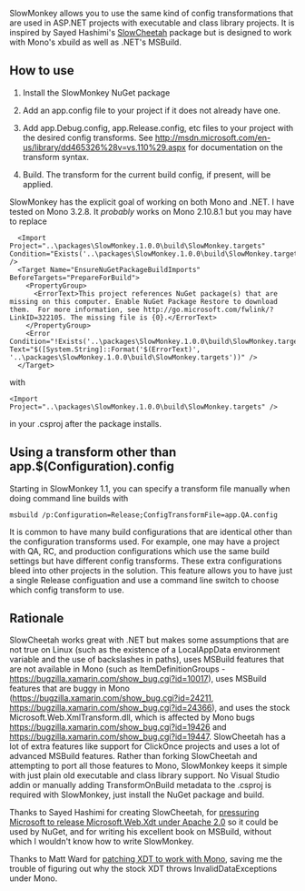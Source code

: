 SlowMonkey allows you to use the same kind of config transformations that are used in ASP.NET projects with executable and class library projects. It is inspired by Sayed Hashimi's [SlowCheetah](https://github.com/sayedihashimi/slow-cheetah) package but is designed to work with Mono's xbuild as well as .NET's MSBuild.

## How to use

1) Install the SlowMonkey NuGet package

2) Add an app.config file to your project if it does not already have one.

3) Add app.Debug.config, app.Release.config, etc files to your project with the desired config transforms. See http://msdn.microsoft.com/en-us/library/dd465326%28v=vs.110%29.aspx for documentation on the transform syntax.

4) Build. The transform for the current build config, if present, will be applied.

SlowMonkey has the explicit goal of working on both Mono and .NET. I have tested on Mono 3.2.8. It *probably* works on Mono 2.10.8.1 but you may have to replace

```
  <Import Project="..\packages\SlowMonkey.1.0.0\build\SlowMonkey.targets" Condition="Exists('..\packages\SlowMonkey.1.0.0\build\SlowMonkey.targets')" />
  <Target Name="EnsureNuGetPackageBuildImports" BeforeTargets="PrepareForBuild">
    <PropertyGroup>
      <ErrorText>This project references NuGet package(s) that are missing on this computer. Enable NuGet Package Restore to download them.  For more information, see http://go.microsoft.com/fwlink/?LinkID=322105. The missing file is {0}.</ErrorText>
    </PropertyGroup>
    <Error Condition="!Exists('..\packages\SlowMonkey.1.0.0\build\SlowMonkey.targets')" Text="$([System.String]::Format('$(ErrorText)', '..\packages\SlowMonkey.1.0.0\build\SlowMonkey.targets'))" />
  </Target>
```

with

```
<Import Project="..\packages\SlowMonkey.1.0.0\build\SlowMonkey.targets" />
```

in your .csproj after the package installs.

## Using a transform other than app.$(Configuration).config

Starting in SlowMonkey 1.1, you can specify a transform file manually when doing command line builds with

```
msbuild /p:Configuration=Release;ConfigTransformFile=app.QA.config
```

It is common to have many build configurations that are identical other than the configuration transforms used. For example, one may have a project with QA, RC, and production configurations which use the same build settings but have different config transforms. These extra configurations bleed into other projects in the solution. This feature allows you to have just a single Release configuation and use a command line switch to choose which config transform to use.

## Rationale

SlowCheetah works great with .NET but makes some assumptions that are not true on Linux (such as the existence of a LocalAppData environment variable and the use of backslashes in paths), uses MSBuild features that are not available in Mono (such as ItemDefinitionGroups - https://bugzilla.xamarin.com/show_bug.cgi?id=10017), uses MSBuild features that are buggy in Mono (https://bugzilla.xamarin.com/show_bug.cgi?id=24211, https://bugzilla.xamarin.com/show_bug.cgi?id=24366), and uses the stock Microsoft.Web.XmlTransform.dll, which is affected by Mono bugs https://bugzilla.xamarin.com/show_bug.cgi?id=19426 and https://bugzilla.xamarin.com/show_bug.cgi?id=19447. SlowCheetah has a lot of extra features like support for ClickOnce projects and uses a lot of advanced MSBuild features. Rather than forking SlowCheetah and attempting to port all those features to Mono, SlowMonkey keeps it simple with just plain old executable and class library support. No Visual Studio addin or manually adding TransformOnBuild metadata to the .csproj is required with SlowMonkey, just install the NuGet package and build.

Thanks to Sayed Hashimi for creating SlowCheetah, for [pressuring Microsoft to release Microsoft.Web.Xdt under Apache 2.0](https://nuget.codeplex.com/discussions/405195) so it could be used by NuGet, and for writing his excellent book on MSBuild, without which I wouldn't know how to write SlowMonkey.

Thanks to Matt Ward for [patching XDT to work with Mono](https://github.com/mrward/xdt), saving me the trouble of figuring out why the stock XDT throws InvalidDataExceptions under Mono.